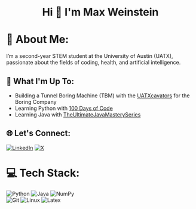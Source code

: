 <h1 align="center">Hi 👋 I'm Max Weinstein</h2>

# 💫 About Me:
I’m a second-year STEM student at the University of Austin (UATX), passionate about the fields of coding, health, and artificial intelligence.

## 🚀 What I'm Up To:
- Building a Tunnel Boring Machine (TBM) with the [UATXcavators](https://github.com/JudahLevin/UATXcavators) for the Boring Company
- Learning Python with [100 Days of Code](https://www.udemy.com/course/100-days-of-code/)
- Learning Java with [TheUltimateJavaMasterySeries](https://github.com/maxweinstein77/TheUltimateJavaMasterySeries)

## 🌐 Let's Connect:
[![LinkedIn](https://img.shields.io/badge/LinkedIn-%230077B5.svg?logo=linkedin&logoColor=white)](https://linkedin.com/in/maxjweinstein) 
[![X](https://img.shields.io/badge/X-black.svg?logo=X&logoColor=white)](https://x.com/maxweinstein_) 

# 💻 Tech Stack:
![Python](https://img.shields.io/badge/python-3670A0?style=for-the-badge&logo=python&logoColor=ffdd54) 
![Java](https://img.shields.io/badge/java-007396?style=for-the-badge&logo=java&logoColor=white)
![NumPy](https://img.shields.io/badge/numpy-013243?style=for-the-badge&logo=numpy&logoColor=white)  
![Git](https://img.shields.io/badge/git-%23F05033.svg?style=for-the-badge&logo=git&logoColor=white)
![Linux](https://img.shields.io/badge/linux-FCC624?style=for-the-badge&logo=linux&logoColor=black)
![Latex](https://img.shields.io/badge/LaTeX-008080?style=for-the-badge&logo=latex&logoColor=white)
